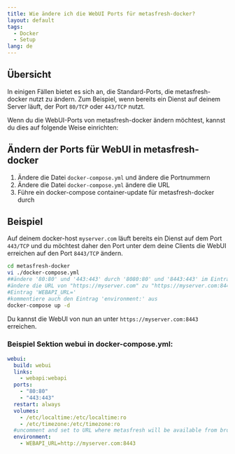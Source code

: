 ```yaml
---
title: Wie ändere ich die WebUI Ports für metasfresh-docker?
layout: default
tags:  
  - Docker
  - Setup
lang: de
---
```


## Übersicht
In einigen Fällen bietet es sich an, die Standard-Ports, die metasfresh-docker nutzt zu ändern. Zum Beispiel, wenn bereits ein Dienst auf deinem Server läuft, der Port `80/TCP` oder `443/TCP` nutzt.

Wenn du die WebUI-Ports von metasfresh-docker ändern möchtest, kannst du dies auf folgende Weise einrichten:

## Ändern der Ports für WebUI in metasfresh-docker
1. Ändere die Datei `docker-compose.yml` und ändere die Portnummern
1. Ändere die Datei `docker-compose.yml` ändere die URL
1. Führe ein docker-compose container-update für metasfresh-docker durch

## Beispiel

Auf deinem docker-host `myserver.com` läuft bereits ein Dienst auf dem Port `443/TCP` und du möchtest daher den Port unter dem deine Clients die WebUI erreichen auf den Port `8443/TCP` ändern.


```bash
cd metasfresh-docker
vi ./docker-compose.yml
##ändere '80:80' und '443:443' durch '8080:80' und '8443:443' im Eintrag 'ports:'
#ändere die URL von "https://myserver.com" zu "https://myserver.com:8443" im
#Eintrag 'WEBAPI_URL='
#kommentiere auch den Eintrag 'environment:' aus
docker-compose up -d
```
Du kannst die WebUI von nun an unter `https://myserver.com:8443` erreichen.

### Beispiel Sektion webui in docker-compose.yml:
```yml
webui:
  build: webui
  links:
    - webapi:webapi
  ports:
    - "80:80"
    - "443:443"
  restart: always
  volumes:
    - /etc/localtime:/etc/localtime:ro
    - /etc/timezone:/etc/timezone:ro
  #uncomment and set to URL where metasfresh will be available from browsers
  environment:
    - WEBAPI_URL=http://myserver.com:8443
```

